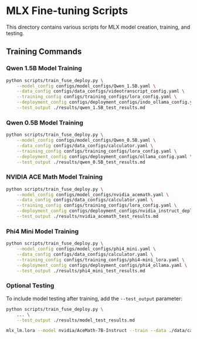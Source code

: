 # MLX Fine-tuning Scripts

This directory contains various scripts for MLX model creation, training, and testing.

## Training Commands

### Qwen 1.5B Model Training
```bash
python scripts/train_fuse_deploy.py \
    --model_config configs/model_configs/Qwen_1.5B.yaml \
    --data_config configs/data_configs/videotranscript_config.yaml \
    --training_config configs/training_configs/lora_config.yaml \
    --deployment_config configs/deployment_configs/indo_ollama_config.yml \
    --test_output ./results/qwen_1.5B_test_results.md
```

### Qwen 0.5B Model Training
```bash
python scripts/train_fuse_deploy.py \
    --model_config configs/model_configs/Qwen_0.5B.yaml \
    --data_config configs/data_configs/calculator.yaml \
    --training_config configs/training_configs/lora_config.yaml \
    --deployment_config configs/deployment_configs/ollama_config.yaml \
    --test_output ./results/qwen_0.5B_test_results.md
```

### NVIDIA ACE Math Model Training
```bash
python scripts/train_fuse_deploy.py \
    --model_config configs/model_configs/nvidia_acemath.yaml \
    --data_config configs/data_configs/calculator.yaml \
    --training_config configs/training_configs/lora_config.yaml \
    --deployment_config configs/deployment_configs/nvidia_instruct_deploy.yaml \
    --test_output ./results/nvidia_acemath_test_results.md
```

### Phi4 Mini Model Training
```bash
python scripts/train_fuse_deploy.py \
    --model_config configs/model_configs/phi4_mini.yaml \
    --data_config configs/data_configs/calculator.yaml \
    --training_config configs/training_configs/phi4-mini_lora.yaml \
    --deployment_config configs/deployment_configs/phi4_ollama.yaml \
    --test_output ./results/phi4_mini_test_results.md
```

### Optional Testing
To include model testing after training, add the `--test_output` parameter:
```bash
python scripts/train_fuse_deploy.py \
    ... \
    --test_output ./results/model_test_results.md
```

```bash
mlx_lm.lora --model nvidia/AceMath-7B-Instruct --train --data ./data/calculator --learning-rate 1e-4 --iters 20 --fine-tune-type full --adapter-path ./adapters/nvidia/AceMath-7B-Instruct_calculator_20250301_102505